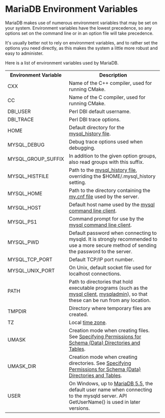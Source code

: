 # MariaDB Environment Variables

MariaDB makes use of numerous environment variables that may be set on your system. Environment variables have the lowest precedence, so any options set on the command line or in an option file will take precedence.

It's usually better not to rely on environment variables, and to rather set the options you need directly, as this makes the system a little more robust and easy to administer.

Here is a list of environment variables used by MariaDB.

<table><tbody><tr><th>Environment Variable</th><th>Description</th></tr>
<tr><td>CXX</td><td>Name of the C++ compiler, used for running CMake.</td></tr>
<tr><td>CC</td><td>Name of the C compiler, used for running CMake.</td></tr>
<tr><td>DBI_USER</td><td>Perl DBI default username.</td></tr>
<tr><td>DBI_TRACE</td><td>Perl DBI trace options.</td></tr>
<tr><td>HOME</td><td>Default directory for the <a href="/kb/en/mysql-command-line-client/#the-mysql_history-file">mysql_history file</a>.</td></tr>
<tr><td>MYSQL_DEBUG</td><td>Debug trace options used when debugging.</td></tr>
<tr><td>MYSQL_GROUP_SUFFIX</td><td>In addition to the given option groups, also read groups with this suffix.</td></tr>
<tr><td>MYSQL_HISTFILE</td><td>Path to the <a href="/kb/en/mysql-command-line-client/#the-mysql_history-file">mysql_history file</a>, overriding the $HOME/.mysql_history setting.</td></tr>
<tr><td>MYSQL_HOME</td><td>Path to the directory containing the <a href="/kb/en/configuring-mariadb-with-mycnf/">my.cnf file</a> used by the server.</td></tr>
<tr><td>MYSQL_HOST</td><td>Default host name used by the <a href="/kb/en/mysql-client/">mysql command line client</a>.</td></tr>
<tr><td>MYSQL_PS1</td><td>Command prompt for use by the <a href="/kb/en/mysql-client/">mysql command line client</a>.</td></tr>
<tr><td>MYSQL_PWD</td><td>Default password when connecting to mysqld. It is strongly recommended to use a more secure method of sending the password to the server.</td></tr>
<tr><td>MYSQL_TCP_PORT</td><td>Default TCP/IP port number.</td></tr>
<tr><td>MYSQL_UNIX_PORT</td><td>On Unix, default socket file used for localhost connections.</td></tr>
<tr><td>PATH</td><td>Path to directories that hold executable programs (such as the <a href="/kb/en/mysql-client/">mysql client</a>, <a href="/kb/en/mysqladmin/">mysqladmin</a>), so that these can be run from any location.</td></tr>
<tr><td>TMPDIR</td><td>Directory where temporary files are created.</td></tr>
<tr><td>TZ</td><td>Local <a href="/kb/en/time-zones/">time zone</a>.</td></tr>
<tr><td>UMASK</td><td>Creation mode when creating files. See <a href="/kb/en/specifying-permissions-for-schema-data-directories-and-tables/">Specifying Permissions for Schema (Data) Directories and Tables</a>.</td></tr>
<tr><td>UMASK_DIR</td><td>Creation mode when creating directories. See <a href="/kb/en/specifying-permissions-for-schema-data-directories-and-tables/">Specifying Permissions for Schema (Data) Directories and Tables</a>.</td></tr>
<tr><td>USER</td><td>On Windows, up to <a href="/kb/en/what-is-mariadb-55/">MariaDB 5.5</a>, the default user name when connecting to the mysqld server. API GetUserName() is used in later versions.</td></tr>
</tbody></table>